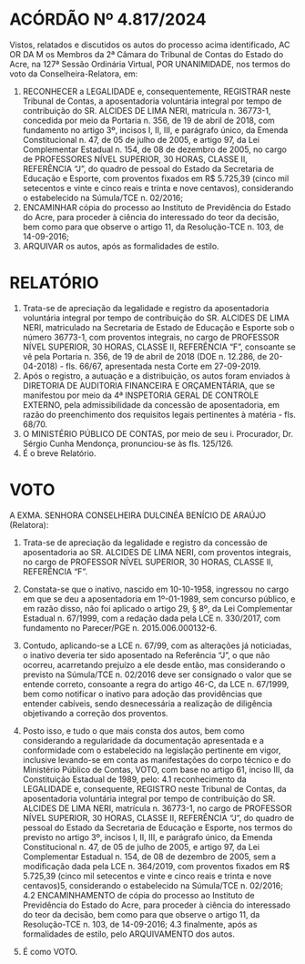 # ACÓRDÃO Nº 4.817/2024

Vistos, relatados e discutidos os autos do processo acima identificado, AC OR DA M os Membros da 2ª Câmara do Tribunal de Contas do Estado do Acre, na 127ª Sessão Ordinária Virtual, POR UNANIMIDADE, nos termos do voto da Conselheira-Relatora, em:

1. RECONHECER a LEGALIDADE e, consequentemente, REGISTRAR neste Tribunal de Contas, a aposentadoria voluntária integral por tempo de contribuição do SR. ALCIDES DE LIMA NERI, matrícula n. 36773-1, concedida por meio da Portaria n. 356, de 19 de abril de 2018, com fundamento no artigo 3º, incisos I, II, III, e parágrafo único, da Emenda Constitucional n. 47, de 05 de julho de 2005, e artigo 97, da Lei Complementar Estadual n. 154, de 08 de dezembro de 2005, no cargo de PROFESSORES NÍVEL SUPERIOR, 30 HORAS, CLASSE II, REFERÊNCIA “J”, do quadro de pessoal do Estado da Secretaria de Educação e Esporte, com proventos fixados em R$ 5.725,39 (cinco mil setecentos e vinte e cinco reais e trinta e nove centavos), considerando o estabelecido na Súmula/TCE n. 02/2016;
2. ENCAMINHAR cópia do processo ao Instituto de Previdência do Estado do Acre, para proceder à ciência do interessado do teor da decisão, bem como para que observe o artigo 11, da Resolução-TCE n. 103, de 14-09-2016;
3. ARQUIVAR os autos, após as formalidades de estilo.

# RELATÓRIO

1. Trata-se de apreciação da legalidade e registro da aposentadoria voluntária integral por tempo de contribuição do SR. ALCIDES DE LIMA NERI, matriculado na Secretaria de Estado de Educação e Esporte sob o número 36773-1, com proventos integrais, no cargo de PROFESSOR NÍVEL SUPERIOR, 30 HORAS, CLASSE II, REFERÊNCIA “F”, consoante se vê pela Portaria n. 356, de 19 de abril de 2018 (DOE n. 12.286, de 20-04-2018) - fls. 66/67, apresentada nesta Corte em 27-09-2019.
2. Após o registro, a autuação e a distribuição, os autos foram enviados à DIRETORIA DE AUDITORIA FINANCEIRA E ORÇAMENTÁRIA, que se manifestou por meio da 4ª INSPETORIA GERAL DE CONTROLE EXTERNO, pela admissibilidade da concessão de aposentadoria, em razão do preenchimento dos requisitos legais pertinentes à matéria - fls. 68/70.
3. O MINISTÉRIO PÚBLICO DE CONTAS, por meio de seu i. Procurador, Dr. Sérgio Cunha Mendonça, pronunciou-se às fls. 125/126.
4. É o breve Relatório.

# VOTO

A EXMA. SENHORA CONSELHEIRA DULCINÉA BENÍCIO DE ARAÚJO (Relatora):

1. Trata-se de apreciação da legalidade e registro da concessão de aposentadoria ao SR. ALCIDES DE LIMA NERI, com proventos integrais, no cargo de PROFESSOR NÍVEL SUPERIOR, 30 HORAS, CLASSE II, REFERÊNCIA “F”.
2. Constata-se que o inativo, nascido em 10-10-1958, ingressou no cargo em que se deu a aposentadoria em 1º-01-1989, sem concurso público, e em razão disso, não foi aplicado o artigo 29, § 8º, da Lei Complementar Estadual n. 67/1999, com a redação dada pela LCE n. 330/2017, com fundamento no Parecer/PGE n. 2015.006.000132-6.
3. Contudo, aplicando-se a LCE n. 67/99, com as alterações já noticiadas, o inativo deveria ter sido aposentado na Referência “J”, o que não ocorreu, acarretando prejuízo a ele desde então, mas considerando o previsto na Súmula/TCE n. 02/2016 deve ser consignado o valor que se entende correto, consoante a regra do artigo 46-C, da LCE n. 67/1999, bem como notificar o inativo para adoção das providências que entender cabíveis, sendo desnecessária a realização de diligência objetivando a correção dos proventos.

4. Posto isso, e tudo o que mais consta dos autos, bem como considerando a regularidade da documentação apresentada e a conformidade com o estabelecido na legislação pertinente em vigor, inclusive levando-se em conta as manifestações do corpo técnico e do Ministério Público de Contas, VOTO, com base no artigo 61, inciso III, da Constituição Estadual de 1989, pelo:
   4.1 reconhecimento da LEGALIDADE e, consequente, REGISTRO neste Tribunal de Contas, da aposentadoria voluntária integral por tempo de contribuição do SR. ALCIDES DE LIMA NERI, matrícula n. 36773-1, no cargo de PROFESSOR NÍVEL SUPERIOR, 30 HORAS, CLASSE II, REFERÊNCIA “J”, do quadro de pessoal do Estado da Secretaria de Educação e Esporte, nos termos do previsto no artigo 3º, incisos I, II, III, e parágrafo único, da Emenda Constitucional n. 47, de 05 de julho de 2005, e artigo 97, da Lei Complementar Estadual n. 154, de 08 de dezembro de 2005, sem a modificação dada pela LCE n. 364/2019, com proventos fixados em R$ 5.725,39 (cinco mil setecentos e vinte e cinco reais e trinta e nove centavos)5, considerando o estabelecido na Súmula/TCE n. 02/2016;
   4.2 ENCAMINHAMENTO de cópia do processo ao Instituto de Previdência do Estado do Acre, para proceder à ciência do interessado do teor da decisão, bem como para que observe o artigo 11, da Resolução-TCE n. 103, de 14-09-2016;
   4.3 finalmente, após as formalidades de estilo, pelo ARQUIVAMENTO dos autos.

5. É como VOTO.
